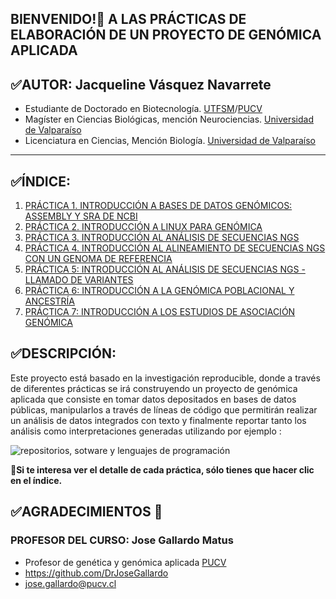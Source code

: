 
## BIENVENIDO!:wave: A LAS PRÁCTICAS DE ELABORACIÓN DE UN PROYECTO DE GENÓMICA APLICADA 


## :white_check_mark:AUTOR: **Jacqueline Vásquez Navarrete**
- Estudiante de Doctorado en Biotecnología. [UTFSM](https://www.usm.cl/)/[PUCV](https://www.pucv.cl/)
- Magíster en Ciencias Biológicas, mención Neurociencias. [Universidad de Valparaíso](https://www.uv.cl/)  
- Licenciatura en Ciencias, Mención Biología. [Universidad de Valparaíso](https://www.uv.cl/)  
------------------------------------------------------------------------------------------------------------------------------------------------------
## :white_check_mark:**ÍNDICE:**
1. [PRÁCTICA 1. INTRODUCCIÓN A BASES DE DATOS GENÓMICOS: ASSEMBLY Y SRA DE NCBI](https://github.com/GenomicsEducation/Jacqueline-Vasquez/blob/948f233b392f73356e34b06e672b6f3b17cac138/PR%C3%81CTICA%201/DESCRIPCI%C3%93N%20COMPLETA%20PR%C3%81CTICA%201.md)
2. [PRÁCTICA 2. INTRODUCCIÓN A LINUX PARA GENÓMICA](https://github.com/GenomicsEducation/Jacqueline-Vasquez/blob/948f233b392f73356e34b06e672b6f3b17cac138/PR%C3%81CTICA%202/DESCRIPCI%C3%93N%20COMPLETA%20PR%C3%81CTICA%202.md)
3. [PRÁCTICA 3. INTRODUCCIÓN AL ANÁLISIS DE SECUENCIAS NGS](https://github.com/GenomicsEducation/Jacqueline-Vasquez/blob/232c342402f3a75a5263bcf5449947d080d6b8ca/PR%C3%81CTICA%203/DESCRIPCI%C3%93N%20COMPLETA%20PR%C3%81CTICA%203.md)
4. [PRÁCTICA 4. INTRODUCCIÓN AL ALINEAMIENTO DE SECUENCIAS NGS CON UN GENOMA DE REFERENCIA](https://github.com/GenomicsEducation/Jacqueline-Vasquez/blob/967f4e0a634c0d911ab0da504835e22cb7c2fe50/PR%C3%81CTICA%204/DESCRIPCI%C3%93N%20COMPLETA%20PR%C3%81CTICA%204.md)
5. [PRÁCTICA 5: INTRODUCCIÓN AL ANÁLISIS DE SECUENCIAS NGS - LLAMADO DE VARIANTES](https://github.com/GenomicsEducation/Jacqueline-Vasquez/blob/6b87f0703522a5449d7f91c06c492315a76f7da3/PR%C3%81CTICA%205/DESCRIPCI%C3%93N%20COMPLETA%20PR%C3%81CTICA%205.md)
6. [PRÁCTICA 6: INTRODUCCIÓN A LA GENÓMICA POBLACIONAL Y ANCESTRÍA](https://github.com/GenomicsEducation/Jacqueline-Vasquez/blob/3782d9164fbd09e32e399faa975e33e26c2d7639/PR%C3%81CTICA%206/DESCRIPCI%C3%93N%20COMPLETA%20PR%C3%81CTICA%206.md)
7. [PRÁCTICA 7: INTRODUCCIÓN A LOS ESTUDIOS DE ASOCIACIÓN GENÓMICA](https://github.com/GenomicsEducation/Jacqueline-Vasquez/blob/13b7fb6d663d264ab706fa288b031fa2f5e4dffd/PR%C3%81CTICA%207/DESCRIPCI%C3%93N%20COMPLETA%20PR%C3%81CTICA%207.md)
<div id='id1' />

## :white_check_mark:**DESCRIPCIÓN:**

Este proyecto está basado en la investigación reproducible, donde a través de diferentes prácticas se irá construyendo un proyecto de genómica aplicada que consiste en tomar datos depositados en bases de datos públicas, manipularlos a través de líneas de código que permitirán realizar un análisis de datos integrados con texto y finalmente reportar tanto los análisis como interpretaciones generadas utilizando por ejemplo :

![repositorios, sotware y lenguajes de programación](https://user-images.githubusercontent.com/84527634/122594001-741f0980-d034-11eb-8083-12c5d7777dc5.png)

:pushpin:**Si te interesa ver el detalle de cada práctica, sólo tienes que hacer clic en el índice.**

## :white_check_mark:AGRADECIMIENTOS :clap:
###  PROFESOR DEL CURSO: **Jose Gallardo Matus**
- Profesor de genética y genómica aplicada [PUCV](https://www.pucv.cl/)
- https://github.com/DrJoseGallardo
- jose.gallardo@pucv.cl
